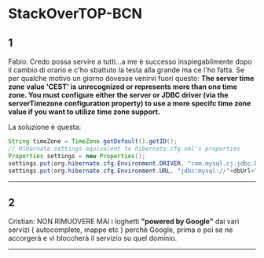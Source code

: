 # StackOverTOP-BCN

## 1

Fabio: 
Credo possa servire a tutti...a me è successo inspiegabilmente dopo il cambio di orario e c'ho sbattuto la testa alla grande ma ce l'ho fatta. Se per qualche motivo un giorno dovesse venirvi fuori questo: **The server time zone value 'CEST' is unrecognized or represents more than one time zone. You must configure either the server or JDBC driver (via the serverTimezone configuration property) to use a more specifc time zone value if you want to utilize time zone support.**

La soluzione è questa: 
```java
String timeZone = TimeZone.getDefault().getID();
// Hibernate settings equivalent to hibernate.cfg.xml's properties
Properties settings = new Properties();
settings.put(org.hibernate.cfg.Environment.DRIVER, "com.mysql.cj.jdbc.Driver");
settings.put(org.hibernate.cfg.Environment.URL, "jdbc:mysql://"+dbUrl+":"+dbPort+"/"+dbName+"+?serverTimezone="+timeZone+"");
```

---

## 2

Cristian:
NON RIMUOVERE MAI i loghetti **"powered by Google"** dai vari servizi ( autocomplete, mappe etc ) perchè Google, prima o poi se ne accorgerà e vi bloccherà il servizio su quel dominio.

---



